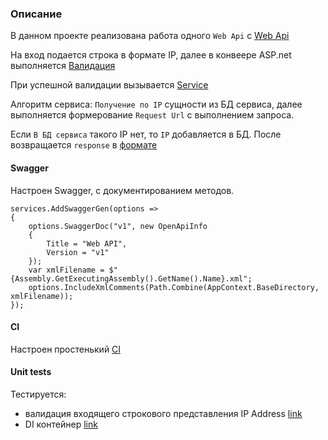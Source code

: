 ### Описание
В данном проекте реализована работа одного ```Web Api``` c [Web Api](https://ipinfo.io)

На вход подается строка в формате IP, далее в конвеере ASP.net выполняется [Валидация](https://github.com/LetovS/WebApiITCrona/blob/master/WebApiITCrona/Infrastructure/Validators/IpRequestValidator.cs) 

При успешной валидации вызывается [Service](https://github.com/LetovS/WebApiITCrona/blob/master/WebApiITCrona/Services/GeoService.cs)

Алгоритм сервиса: ```Получение по IP``` сущности из БД сервиса, далее выполняется формерование ```Request Url``` с выполнением запроса.

Если ```В БД сервиса``` такого IP нет, то ```IP``` добавляется в БД. После возвращается ```response``` в [формате](https://github.com/LetovS/WebApiITCrona/blob/master/WebApiITCrona/Infrastructure/Models/IpInfoResponse.cs) 

#### Swagger
Настроен Swagger, с документированием методов.

```shell
services.AddSwaggerGen(options =>
{
    options.SwaggerDoc("v1", new OpenApiInfo
    {
        Title = "Web API",
        Version = "v1"
    });
    var xmlFilename = $"{Assembly.GetExecutingAssembly().GetName().Name}.xml";
    options.IncludeXmlComments(Path.Combine(AppContext.BaseDirectory, xmlFilename));
});
```

#### CI
Настроен простенький [CI](https://github.com/LetovS/WebApiITCrona/actions)

#### Unit tests
Тестируется:
- валидация входящего строкового представления IP Address [link](https://github.com/LetovS/WebApiITCrona/blob/master/tests/UnitTests/Validators/IpRequestValidatorTest.cs)
- DI контейнер [link](https://github.com/LetovS/WebApiITCrona/blob/master/tests/UnitTests/Dependencies/DependenciesTests.cs)
